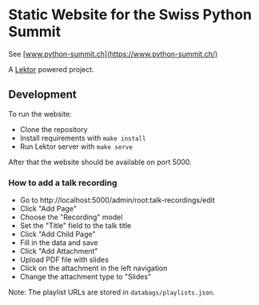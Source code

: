 # Static Website for the Swiss Python Summit

See [www.python-summit.ch](https://www.python-summit.ch/)

A [Lektor](https://www.getlektor.com/) powered project.

## Development

To run the website:

* Clone the repository
* Install requirements with `make install`
* Run Lektor server with `make serve`

After that the website should be available on port 5000.

### How to add a talk recording

- Go to http://localhost:5000/admin/root:talk-recordings/edit
- Click "Add Page"
- Choose the "Recording" model
- Set the "Title" field to the talk title
- Click "Add Child Page"
- Fill in the data and save
- Click "Add Attachment"
- Upload PDF file with slides
- Click on the attachment in the left navigation
- Change the attachment type to "Slides"

Note: The playlist URLs are stored in `databags/playlists.json`.

